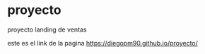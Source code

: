 # proyecto
proyecto landing de ventas

este es el link de la pagina https://diegopm90.github.io/proyecto/
